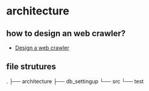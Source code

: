 # architecture

## how to design an web crawler?

* [Design a web crawler](https://github.com/donnemartin/system-design-primer/blob/master/solutions/system_design/web_crawler/README.md)

## file strutures

.
├── architecture
├── db_settingup
└── src
    └── test
